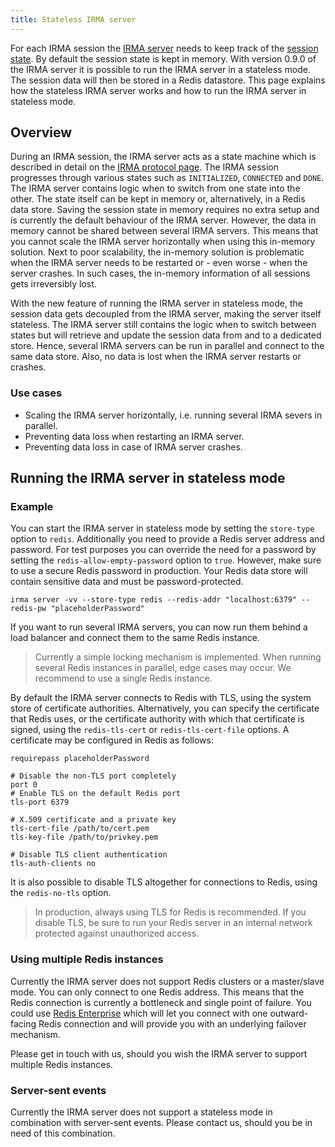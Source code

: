 ```yaml
---
title: Stateless IRMA server
---
```


For each IRMA session the [IRMA server](irma-server.md) needs to keep track of the [session state](irma-protocol#the-session-state). 
By default the session state is kept in memory. With version 0.9.0 of the IRMA server it is possible to run the IRMA server in a stateless mode. The session data will then be stored in a Redis datastore. This page explains how the stateless IRMA server works and how to run the IRMA server in stateless mode.

## Overview
During an IRMA session, the IRMA server acts as a state machine which is described in detail on the [IRMA protocol page](http://localhost:3000/docs/next/irma-protocol#the-session-state). The IRMA session progresses through various states such as `INITIALIZED`, `CONNECTED` and `DONE`. The IRMA server contains logic when to switch from one state into the other. The state itself can be kept in memory or, alternatively, in a Redis data store. Saving the session state in memory requires no extra setup and is currently the default behaviour of the IRMA server. However, the data in memory cannot be shared between several IRMA servers. This means that you cannot scale the IRMA server horizontally when using this in-memory solution. Next to poor scalability, the in-memory solution is problematic when the IRMA server needs to be restarted or - even worse - when the server crashes. In such cases, the in-memory information of all sessions gets irreversibly lost.

With the new feature of running the IRMA server in stateless mode, the session data gets decoupled from the IRMA server, making the server itself stateless. The IRMA server still contains the logic when to switch between states but will retrieve and update the session data from and to a dedicated store. Hence, several IRMA servers can be run in parallel and connect to the same data store. Also, no data is lost when the IRMA server restarts or crashes.

### Use cases
* Scaling the IRMA server horizontally, i.e. running several IRMA severs in parallel.
* Preventing data loss when restarting an IRMA server.
* Preventing data loss in case of IRMA server crashes.

## Running the IRMA server in stateless mode
### Example
You can start the IRMA server in stateless mode by setting the `store-type` option to `redis`. Additionally you need to provide a Redis server address and password. For test purposes you can override the need for a password by setting the `redis-allow-empty-password` option to `true`. However, make sure to use a secure Redis password in production. Your Redis data store will contain sensitive data and must be password-protected.

```
irma server -vv --store-type redis --redis-addr "localhost:6379" --redis-pw "placeholderPassword"
```

If you want to run several IRMA servers, you can now run them behind a load balancer and connect them to the same Redis instance.

> Currently a simple locking mechanism is implemented. When running several Redis instances in parallel, edge cases may occur. We recommend to use a single Redis instance.

By default the IRMA server connects to Redis with TLS, using the system store of certificate authorities. Alternatively, you can specify the certificate that Redis uses, or the certificate authority with which that certificate is signed, using the `redis-tls-cert` or `redis-tls-cert-file` options. A certificate may be configured in Redis as follows:

```
requirepass placeholderPassword

# Disable the non-TLS port completely
port 0
# Enable TLS on the default Redis port
tls-port 6379

# X.509 certificate and a private key
tls-cert-file /path/to/cert.pem
tls-key-file /path/to/privkey.pem

# Disable TLS client authentication
tls-auth-clients no
```

It is also possible to disable TLS altogether for connections to Redis, using the `redis-no-tls` option.

> In production, always using TLS for Redis is recommended. If you disable TLS, be sure to run your Redis server in an internal network protected against unauthorized access.

### Using multiple Redis instances
Currently the IRMA server does not support Redis clusters or a master/slave mode. You can only connect to one Redis address. This means that the Redis connection is currently a bottleneck and single point of failure. You could use [Redis Enterprise](https://redis.com/redis-enterprise-cloud/overview/) which will let you connect with one outward-facing Redis connection and will provide you with an underlying failover mechanism.  

Please get in touch with us, should you wish the IRMA server to support multiple Redis instances.

### Server-sent events
Currently the IRMA server does not support a stateless mode in combination with server-sent events. Please contact us, should you be in need of this combination.